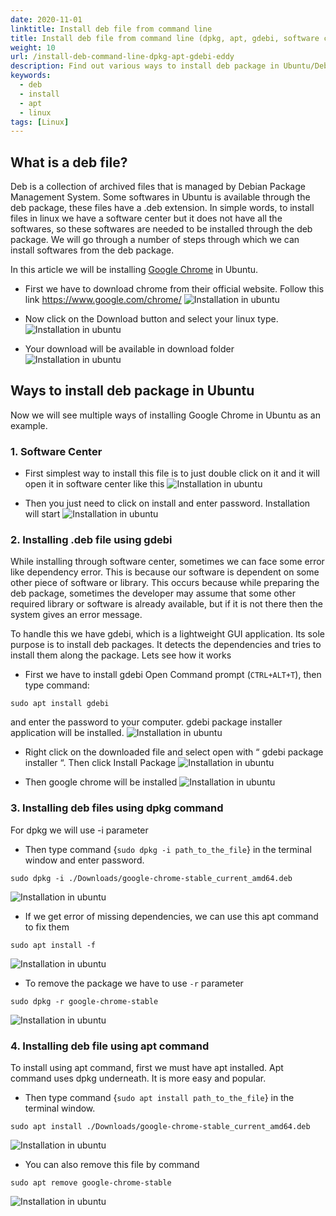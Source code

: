 ```yaml
---
date: 2020-11-01
linktitle: Install deb file from command line
title: Install deb file from command line (dpkg, apt, gdebi, software center)
weight: 10
url: /install-deb-command-line-dpkg-apt-gdebi-eddy
description: Find out various ways to install deb package in Ubuntu/Debian using dkpg, apt, gdebi, eddy or software center.
keywords:
  - deb
  - install
  - apt
  - linux
tags: [Linux]  
---
```

<meta property="og:image" content="https://tutswiki.com/images/DSA/radix-sort-example-array-1.png"/>
<meta name="twitter:card" content="summary" />
<meta name="twitter:title" content="Install deb file from command line in Ubuntu" />
<meta name=”twitter:description” content="Find out various ways to install deb package in Ubuntu/Debian using dkpg, apt, gdebi, eddy or software center." />

## What is a deb file?
Deb is a collection of archived files that is managed by Debian Package Management System. Some softwares in Ubuntu is available through the deb package, these files have a .deb extension. In simple words, to install files in linux we have a software center but it does not have all the softwares, so these softwares are needed to be installed through the deb package. We will go through a number of steps through which we can install softwares from the deb package.

In this article we will be installing [Google Chrome](https://www.google.com/chrome/) in Ubuntu.

- First we have to download chrome from their official website. Follow this link https://www.google.com/chrome/
![Installation in ubuntu](/images/blog/deb_1.png "download")

- Now click on the Download button and select your linux type.
![Installation in ubuntu](/images/blog/deb_2.png "download-start")

- Your download will be available in download folder
![Installation in ubuntu](/images/blog/deb_3.png "folder")

## Ways to install deb package in Ubuntu
Now we will see multiple ways of installing Google Chrome in Ubuntu as an example.

<script async src="https://pagead2.googlesyndication.com/pagead/js/adsbygoogle.js"></script>
<ins class="adsbygoogle"
     style="display:block; text-align:center;"
     data-ad-layout="in-article"
     data-ad-format="fluid"
     data-ad-client="ca-pub-9878675755379402"
     data-ad-slot="5842766387"></ins>
<script>
     (adsbygoogle = window.adsbygoogle || []).push({});
</script>

### 1. Software Center
- First simplest way to install this file is to just double click on it and it will open it in software center like this
![Installation in ubuntu](/images/blog/deb_4.png "software-center")

- Then you just need to click on install and enter password. Installation will start 
![Installation in ubuntu](/images/blog/deb_5.png "install-start")

### 2. Installing .deb file using gdebi
While installing through software center, sometimes we can face some error like dependency error. This is because our software is dependent on some other piece of software or library. This occurs because while preparing the deb package, sometimes the developer may assume that some other required library or software is already available, but if it is not there then the system gives an error message.

To handle this we have gdebi, which is a lightweight GUI application. Its sole purpose is to install deb packages. It detects the dependencies and tries to install them along the package. Lets see how it works 

- First we have to install gdebi
Open Command prompt (`CTRL+ALT+T`), then type command:
```console
sudo apt install gdebi
```
and enter the password to your computer. gdebi package installer application will be installed.
![Installation in ubuntu](/images/blog/deb_6.png "gdebi")

- Right click on the downloaded file and select open with “ gdebi package installer “. Then click Install Package
![Installation in ubuntu](/images/blog/deb_7.png "install")

- Then google chrome will be installed
![Installation in ubuntu](/images/blog/deb_8.png "install-google")

### 3. Installing deb files using dpkg command
For dpkg we will use -i parameter

- Then type command {`sudo dpkg -i path_to_the_file`} in the terminal window and enter password.
```console
sudo dpkg -i ./Downloads/google-chrome-stable_current_amd64.deb 
```
![Installation in ubuntu](/images/blog/deb_11.png "install-through-dpkg")

- If we get error of missing dependencies, we can use this apt command to fix them
```console
sudo apt install -f
```
![Installation in ubuntu](/images/blog/deb_12.png "fix")

- To remove the package we have to use `-r` parameter
```console
sudo dpkg -r google-chrome-stable
```
![Installation in ubuntu](/images/blog/deb_13.png "remove")

### 4. Installing deb file using apt command
To install using apt command, first we must have apt installed. Apt command uses dpkg underneath. It is more easy and popular.

- Then type command {`sudo apt install path_to_the_file`} in the terminal window.
```console
sudo apt install ./Downloads/google-chrome-stable_current_amd64.deb 
```
![Installation in ubuntu](/images/blog/deb_9.png "install-through-apt")

- You can also remove this file by command
```console
sudo apt remove google-chrome-stable
```
![Installation in ubuntu](/images/blog/deb_10.png "remove-through-apt")

